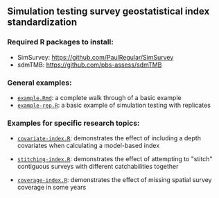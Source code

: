 ## Simulation testing survey geostatistical index standardization

### Required R packages to install:

- SimSurvey: https://github.com/PaulRegular/SimSurvey
- sdmTMB: https://github.com/pbs-assess/sdmTMB

### General examples:

- [`example.Rmd`](example.Rmd): a complete walk through of a basic example
- [`example-rep.R`](example-rep.R): a basic example of simulation testing with replicates

### Examples for specific research topics:

- [`covariate-index.R`](covariate-index.R): demonstrates the effect of including a depth covariates when calculating a model-based index

- [`stitching-index.R`](stitching-index.R): demonstrates the effect of attempting to "stitch" contiguous surveys with different catchabilities together

- [`coverage-index.R`](coverage-index.R): demonstrates the effect of missing spatial survey coverage in some years
